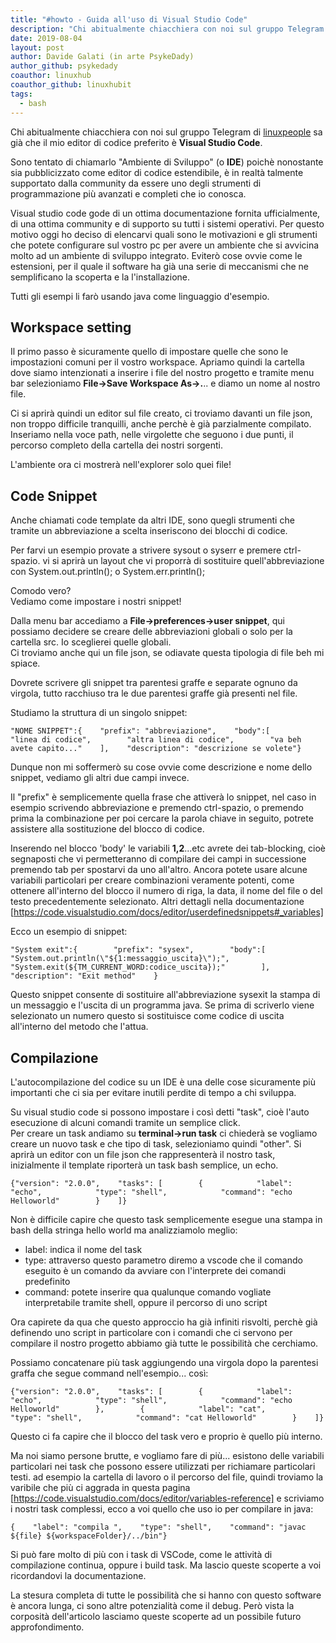 ```yaml
---
title: "#howto - Guida all'uso di Visual Studio Code"
description: "Chi abitualmente chiacchiera con noi sul gruppo Telegram di linuxpeople sa già che il mio editor di codice pr.."
date: 2019-08-04
layout: post
author: Davide Galati (in arte PsykeDady)
author_github: psykedady
coauthor: linuxhub
coauthor_github: linuxhubit
tags:
  - bash
---
```

Chi abitualmente chiacchiera con noi sul gruppo Telegram di [linuxpeople](https://t.me/linuxpeople) sa già che il mio editor di codice preferito è **Visual Studio Code**.

Sono tentato di chiamarlo "Ambiente di Sviluppo" (o **IDE**) poichè nonostante sia pubblicizzato come editor di codice estendibile, è in realtà talmente supportato dalla community da essere uno degli strumenti di programmazione più avanzati e completi che io conosca.

Visual studio code gode di un ottima documentazione fornita ufficialmente, di una ottima community e di supporto su tutti i sistemi operativi. Per questo motivo oggi ho deciso di elencarvi quali sono le motivazioni e gli strumenti che potete configurare sul vostro pc per avere un ambiente che si avvicina molto ad un ambiente di sviluppo integrato. Eviterò cose ovvie come le estensioni, per il quale il software ha già una serie di meccanismi che ne semplificano la scoperta e la l'installazione.

Tutti gli esempi li farò usando java come linguaggio d'esempio.

## Workspace setting

Il primo passo è sicuramente quello di impostare quelle che sono le impostazioni comuni per il vostro workspace. Apriamo quindi la cartella dove siamo intenzionati a inserire i file del nostro progetto e tramite menu bar selezioniamo **File->Save Workspace As->.**.. e diamo un nome al nostro file.

Ci si aprirà quindi un editor sul file creato, ci troviamo davanti un file json, non troppo difficile tranquilli, anche perchè è già parzialmente compilato. Inseriamo nella voce path, nelle virgolette che seguono i due punti, il percorso completo della cartella dei nostri sorgenti.

L'ambiente ora ci mostrerà nell'explorer solo quei file!

## Code Snippet

Anche chiamati code template da altri IDE, sono quegli strumenti che tramite un abbreviazione a scelta inseriscono dei blocchi di codice.

Per farvi un esempio provate a strivere sysout o syserr e premere ctrl-spazio. vi si aprirà un layout che vi proporrà di sostituire quell'abbreviazione con System.out.println(); o System.err.println();

Comodo vero?  
Vediamo come impostare i nostri snippet!

Dalla menu bar accediamo a **File->preferences->user snippet**, qui possiamo decidere se creare delle abbreviazioni globali o solo per la cartella src. Io sceglierei quelle globali.  
Ci troviamo anche qui un file json, se odiavate questa tipologia di file beh mi spiace.

Dovrete scrivere gli snippet tra parentesi graffe e separate ognuno da virgola, tutto racchiuso tra le due parentesi graffe già presenti nel file.

Studiamo la struttura di un singolo snippet:

    "NOME SNIPPET":{    "prefix": "abbreviazione",    "body":[        "linea di codice",        "altra linea di codice",        "va beh avete capito..."    ],    "description": "descrizione se volete"}

Dunque non mi soffermerò su cose ovvie come descrizione e nome dello snippet, vediamo gli altri due campi invece.

Il "prefix" è semplicemente quella frase che attiverà lo snippet, nel caso in esempio scrivendo abbreviazione e premendo ctrl-spazio, o premendo prima la combinazione per poi cercare la parola chiave in seguito, potrete assistere alla sostituzione del blocco di codice.

Inserendo nel blocco 'body' le variabili **$1,$2**...etc avrete dei tab-blocking, cioè segnaposti che vi permetteranno di compilare dei campi in successione premendo tab per spostarvi da uno all'altro. Ancora potete usare alcune variabili particolari per creare combinazioni veramente potenti, come ottenere all'interno del blocco il numero di riga, la data, il nome del file o del testo precedentemente selezionato. Altri dettagli nella documentazione [https://code.visualstudio.com/docs/editor/userdefinedsnippets#_variables]

Ecco un esempio di snippet:

    "System exit":{        "prefix": "sysex",        "body":[            "System.out.println(\"${1:messaggio_uscita}\");",            "System.exit(${TM_CURRENT_WORD:codice_uscita});"        ],        "description": "Exit method"    }

Questo snippet consente di sostituire all'abbreviazione sysexit la stampa di un messaggio e l'uscita di un programma java. Se prima di scriverlo viene selezionato un numero questo si sostituisce come codice di uscita all'interno del metodo che l'attua.

## Compilazione

L'autocompilazione del codice su un IDE è una delle cose sicuramente più importanti che ci sia per evitare inutili perdite di tempo a chi sviluppa.

Su visual studio code si possono impostare i così detti "task", cioè l'auto esecuzione di alcuni comandi tramite un semplice click.  
Per creare un task andiamo su **terminal->run task** ci chiederà se vogliamo creare un nuovo task e che tipo di task, selezioniamo quindi "other". Si aprirà un editor con un file json che rappresenterà il nostro task, inizialmente il template riporterà un task bash semplice, un echo.

    {"version": "2.0.0",    "tasks": [        {            "label": "echo",            "type": "shell",            "command": "echo Helloworld"        }    ]}

Non è difficile capire che questo task semplicemente esegue una stampa in bash della stringa hello world ma analizziamolo meglio:

*   label: indica il nome del task
*   type: attraverso questo parametro diremo a vscode che il comando eseguito è un comando da avviare con l'interprete dei comandi predefinito
*   command: potete inserire qua qualunque comando vogliate interpretabile tramite shell, oppure il percorso di uno script

Ora capirete da qua che questo approccio ha già infiniti risvolti, perchè già definendo uno script in particolare con i comandi che ci servono per compilare il nostro progetto abbiamo già tutte le possibilità che cerchiamo.

Possiamo concatenare più task aggiungendo una virgola dopo la parentesi graffa che segue command nell'esempio... così:

    {"version": "2.0.0",    "tasks": [        {            "label": "echo",            "type": "shell",            "command": "echo Helloworld"        },        {            "label": "cat",            "type": "shell",            "command": "cat Helloworld"        }    ]}

Questo ci fa capire che il blocco del task vero e proprio è quello più interno.

Ma noi siamo persone brutte, e vogliamo fare di più... esistono delle variabili particolari nei task che possono essere utilizzati per richiamare particolari testi. ad esempio la cartella di lavoro o il percorso del file, quindi troviamo la varibile che più ci aggrada in questa pagina [https://code.visualstudio.com/docs/editor/variables-reference] e scriviamo i nostri task complessi, ecco a voi quello che uso io per compilare in java:

    {    "label": "compila ",    "type": "shell",    "command": "javac ${file} ${workspaceFolder}/../bin"}

Si può fare molto di più con i task di VSCode, come le attività di compilazione continua, oppure i build task. Ma lascio queste scoperte a voi ricordandovi la documentazione.

La stesura completa di tutte le possibilità che si hanno con questo software è ancora lunga, ci sono altre potenzialità come il debug. Però vista la corposità dell'articolo lasciamo queste scoperte ad un possibile futuro approfondimento.